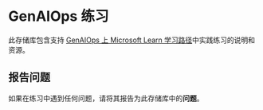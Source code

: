 # GenAIOps 练习

此存储库包含支持 [GenAIOps 上 Microsoft Learn 学习路径](https://learn.microsoft.com/en-us/training/paths/create-custom-copilots-ai-studio/)中实践练习的说明和资源。

## 报告问题

如果在练习中遇到任何问题，请将其报告为此存储库中的**问题**。
